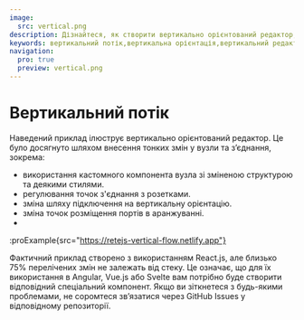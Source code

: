 ```yaml
---
image:
  src: vertical.png
description: Дізнайтеся, як створити вертикально орієнтований редактор, вносячи тонкі зміни до вузлів і з’єднань, включно з використанням спеціального компонента вузла, налаштування точок з’єднання з’єднання, зміни шляху з’єднання та зміни точок розміщення портів
keywords: вертикальний потік,вертикальна орієнтація,вертикальний редактор вузлів,кастомні вузли
navigation:
  pro: true
  preview: vertical.png
---
```


# Вертикальний потік

Наведений приклад ілюструє вертикально орієнтований редактор. Це було досягнуто шляхом внесення тонких змін у вузли та з’єднання, зокрема:

- використання кастомного компонента вузла зі зміненою структурою та деякими стилями.
- регулювання точок з'єднання з розетками.
- зміна шляху підключення на вертикальну орієнтацію.
- зміна точок розміщення портів в аранжуванні.
-
:proExample{src="https://retejs-vertical-flow.netlify.app"}

Фактичний приклад створено з використанням React.js, але близько 75% перелічених змін не залежать від стеку. Це означає, що для їх використання в Angular, Vue.js або Svelte вам потрібно буде створити відповідний спеціальний компонент. Якщо ви зіткнетеся з будь-якими проблемами, не соромтеся зв’язатися через GitHub Issues у відповідному репозиторії.
